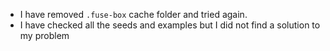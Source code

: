 
* I have removed `.fuse-box` cache folder and tried again.
* I have checked all the seeds and examples but I did not find a solution to my problem

